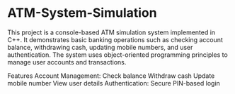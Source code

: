 # ATM-System-Simulation

This project is a console-based ATM simulation system implemented in C++. It demonstrates basic banking operations such as checking account balance, withdrawing cash, updating mobile numbers, and user authentication. The system uses object-oriented programming principles to manage user accounts and transactions.

Features
  Account Management:
    Check balance
    Withdraw cash
    Update mobile number
    View user details
  Authentication:
    Secure PIN-based login
